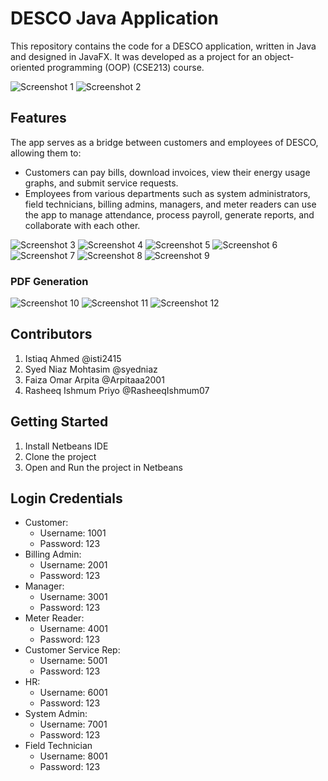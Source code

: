 # DESCO Java Application

This repository contains the code for a DESCO application, written in Java and designed in JavaFX. It was developed as a project for an object-oriented programming (OOP) (CSE213) course.

![Screenshot 1](/screenshots/screenshot1.png)
![Screenshot 2](/screenshots/screenshot2.png)

## Features

The app serves as a bridge between customers and employees of DESCO, allowing them to:

- Customers can pay bills, download invoices, view their energy usage graphs, and submit service requests.
- Employees from various departments such as system administrators, field technicians, billing admins, managers, and meter readers can use the app to manage attendance, process payroll, generate reports, and collaborate with each other.

![Screenshot 3](/screenshots/screenshot3.png)
![Screenshot 4](/screenshots/screenshot4.png)
![Screenshot 5](/screenshots/screenshot5.png)
![Screenshot 6](/screenshots/screenshot6.png)
![Screenshot 7](/screenshots/screenshot7.png)
![Screenshot 8](/screenshots/screenshot8.png)
![Screenshot 9](/screenshots/screenshot9.png)

### PDF Generation
![Screenshot 10](/screenshots/screenshot10.png)
![Screenshot 11](/screenshots/screenshot11.png)
![Screenshot 12](/screenshots/screenshot12.png)

## Contributors

1.  Istiaq Ahmed  @isti2415
2.  Syed Niaz Mohtasim @syedniaz
3.  Faiza Omar Arpita @Arpitaaa2001
4.  Rasheeq Ishmum Priyo @RasheeqIshmum07

## Getting Started

1.  Install Netbeans IDE
2.  Clone the project
3.  Open and Run the project in Netbeans

## Login Credentials
*   Customer:
    - Username: 1001
    - Password: 123
*   Billing Admin:  
    - Username: 2001
    - Password: 123
*   Manager:  
    - Username: 3001
    - Password: 123
*   Meter Reader:  
    - Username: 4001
    - Password: 123
*   Customer Service Rep:  
    - Username: 5001
    - Password: 123
*   HR:  
    - Username: 6001
    - Password: 123
*   System Admin:  
    - Username: 7001
    - Password: 123
*   Field Technician
    - Username: 8001
    - Password: 123
